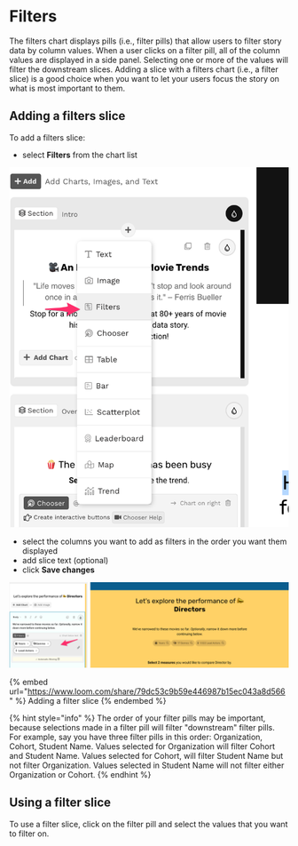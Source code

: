 # Filters

The filters chart displays pills (i.e., filter pills) that allow users to filter story data by column values. When a user clicks on a filter pill, all of the column values are displayed in a side panel. Selecting one or more of the values will filter the downstream slices. Adding a slice with a filters chart (i.e., a filter slice) is a good choice when you want to let your users focus the story on what is most important to them.&#x20;

## Adding a filters slice

To add a filters slice:

* select **Filters** from the chart list

![Select Filters from the dropdown](<../../../.gitbook/assets/image (389).png>)

* select the columns you want to add as filters in the order you want them displayed
* add slice text (optional)
* click **Save changes**

![A filters slice](<../../../.gitbook/assets/image (376).png>)

{% embed url="https://www.loom.com/share/79dc53c9b59e446987b15ec043a8d566" %}
Adding a filter slice
{% endembed %}

{% hint style="info" %}
The order of your filter pills may be important, because selections made in a filter pill will filter "downstream" filter pills. For example, say you have three filter pills in this order:  Organization, Cohort, Student Name. Values selected for Organization will filter Cohort and Student Name. Values selected for Cohort, will filter Student Name but not filter Organization. Values selected in Student Name will not filter either Organization or Cohort.&#x20;
{% endhint %}

## Using a filter slice

To use a filter slice, click on the filter pill and select the values that you want to filter on.&#x20;
